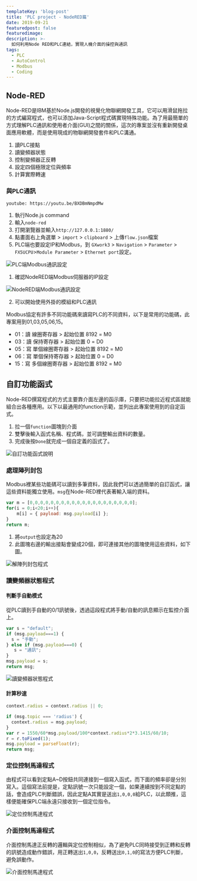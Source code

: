 ```yaml
---
templateKey: 'blog-post'
title: 'PLC project - NodeRED篇'
date: 2019-09-21
featuredpost: false
featuredimage: 
description: >-
  如何利用Node RED和PLC連結，實現人機介面的操控與通訊
tags:
  - PLC
  - AutoControl
  - Modbus
  - Coding
---
```

## Node-RED
Node-RED是IBM基於Node.js開發的視覺化物聯網開發工具，它可以用滑鼠拖拉的方式編寫程式，也可以添加Java-Script程式碼實現特殊功能。為了用最簡單的方式理解PLC通訊和使用者介面(GUI)之間的關係，這次的專案並沒有重新開發桌面應用軟體，而是使用現成的物聯網開發套件和PLC溝通。
1.  讀PLC接點
2.  讀變頻器狀態
3.  控制變頻器正反轉
4.  設定四個極限定位與頻率
5.  計算實際轉速

### 與PLC通訊

`youtube: https://youtu.be/BXDBmNmpdMw`

1.  執行Node.js command
2.  輸入`node-red`
3.  打開瀏覽器並輸入`http://127.0.0.1:1880/`
4.  點畫面右上角選單 > `import` > `clipboard` > 上傳`flow.json`檔案
5.  PLC端也要設定IP和Modbus，到 `GXwork3` > `Navigation` > `Parameter` > `FX5UCPU`>`Module Parameter` > `Ethernet port`設定。  

![PLC端Modbus通訊設定](https://lh3.googleusercontent.com/Ogp3DxDB7HzfaQCLIzkOb0h3MXrlItPOWECgkuYmW9YTycZYxcv4yWHv4cXW6yxRJUT5a2qmlHGLJgRqfncyPym9qUs9baHkuTlm8hcvPZKuHnj3rIt5sMLblBE1sKTUgKXxnJECWFU=w493-h315-no)

1.  確認NodeRED端Modbus伺服器的IP設定

![NodeRED端Modbus通訊設定](https://lh3.googleusercontent.com/sy8V3Drun7ioKcZ4omhj1NBXdFjkEwWCQP4vKtNo3itIOkF2CdYob5CaEjy6LLSGhd0AvH4nJ8Uf9rF5KjJBhvxtIzSMSMMegvXLnHvx39Xsd9uU6eycaEUFKtFOwGPzSqaVme67xvk=w620-h648-no)  

2.  可以開始使用外掛的模組和PLC通訊

Modbus協定有許多不同功能碼來讀寫PLC的不同資料，以下是常用的功能碼，此專案用到01,03,05,06,15。


+ 01：讀 線圈寄存器 > 起始位置 8192 = M0
+ 03：讀 保持寄存器 > 起始位置 0 = D0
+ 05：寫 單個線圈寄存器 > 起始位置 8192 = M0
+ 06：寫 單個保持寄存器 > 起始位置 0 = D0
+ 15：寫 多個線圈寄存器 > 起始位置 8192 = M0


##  自訂功能函式
Node-RED撰寫程式的方式主要靠介面左邊的函示庫，只要把功能拉近程式區就能組合出各種應用。以下以最通用的function示範，並列出此專案使用到的自定函式。
1.  拉一個`function`圖塊到介面
2.  雙擊後輸入函式名稱、程式碼，並可調整輸出資料的數量。
3.  完成後按`Done`就完成一個自定義的函式了。

![自訂功能函式說明](https://lh3.googleusercontent.com/lNKl1qpbO4roAYZ7UoMPS-ESTPOSjNrzjims4BbrgS1xHK9HZxW8T2NRQCO0W8ESoi4SXmUYbZbjgexNb2e6dIntKBiKmY4rD3CCZTG7Drqel02PTeC4ezrZEkQ02GYlD2SuJxkMrrQ=w1508-h903-no)
### 處理陣列封包
Modbus裡某些功能碼可以讀到多筆資料，因此我們可以透過簡單的自訂函式，讓這些資料能獨立使用。`msg`在Node-RED裡代表著輸入端的資料。

``` javascript
var m = [0,0,0,0,0,0,0,0,0,0,0,0,0,0,0,0,0,0,0,0];
for(i = 0;i<20;i++){
    m[i] = { payload: msg.payload[i] };
}
return m;
```
1.  將`output`也設定為20
2.  此圖塊右邊的輸出接點會變成20個，即可連接其他的圖塊使用這些資料，如下圖。

![解陣列封包程式](https://lh3.googleusercontent.com/n6hDayzhOh_QdU5qzkbaGTP-uxVwCV1-ODPeiR4d1BAe9ij2fD1QbtdmcFre56gF5pdBDWCXoeQ7l5C0JkTy4a0HIAY6hjG6jVwVLR-nKbpn4qahgj8h7eqVMq5g3SeLLYLhnLxPxFg=w1392-h726-no)


### 讀變頻器狀態程式
#### 判斷手自動模式
從PLC讀到手自動的0/1訊號後，透過這段程式將手動/自動的訊息顯示在監控介面上。
``` javascript
var s = "default";
if (msg.payload===1) {
  s = "手動";
} else if (msg.payload===0) {
   s = "通訊";
}
msg.payload = s;
return msg;
``` 
![讀變頻器狀態程式](https://lh3.googleusercontent.com/GyocGu59ZtIkIcB95j4Jx_3TetVaJ78rEwejmdxQqCjGfE9HWVeaLEBR6DvvHhL9qBQSmqHlpgfsqKw0IEKgudZE_dBKfTcsuPa0ChKO0WIDelgP52LCEk_B2W5YpGdf5gWVDY4SL_U=w1108-h486-no)

#### 計算秒速
``` javascript
context.radius = context.radius || 0;

if (msg.topic === 'radius') {
  context.radius = msg.payload;
}
var r = 1550/60*msg.payload/100*context.radius*2*3.1415/60/10;
r = r.toFixed(1);
msg.payload = parseFloat(r);
return msg;
```

### 定位控制馬達程式
由程式可以看到定點A~D按鈕共同連接到一個寫入函式，而下面的頻率卻是分別寫入。這個寫法前提是，定點訊號一次只能設定一個，如果連續按到不同定點的話，會造成PLC判斷錯誤，因此定點A其實是送出`1,0,0,0`給PLC，以此類推，這樣便能確保PLC端永遠只接收到一個定位指令。  

![定位控制馬達程式](https://lh3.googleusercontent.com/ZdoUzo2cGZaI7tGH-q5eu-_pZH1Q-_VjB5zGnttESEh4Zn7oJkxIw0tjuAI_hivxsghd9983ckJnu6sTOPIh_B3YyMnXPms2jnwfsJtMxQzoMA7RR3njnEoc_tgt2vBEBGaPZ__SjDg=w1169-h489-no)

### 介面控制馬達程式
介面控制馬達正反轉的邏輯與定位控制相似，為了避免PLC同時接受到正轉和反轉的訊號造成動作錯誤，用正轉送出`1,0,0`，反轉送出`0,1,0`的寫法方便PLC判斷，避免誤動作。  

![介面控制馬達程式](https://lh3.googleusercontent.com/duyPHxpVJDWDY0_zJWWcWBD8K8r-Txf9YJ1GRd8FGvwfNFw8QmrL1hhsPYb9hPibXWC1iGwC42YYko_TFBr14qXKXkjtPyPL9Tx1rGfDtzos7qgWYmi3dy3YnQJrh-3Fj_Vf6S5xVRU=w1152-h283-no)
